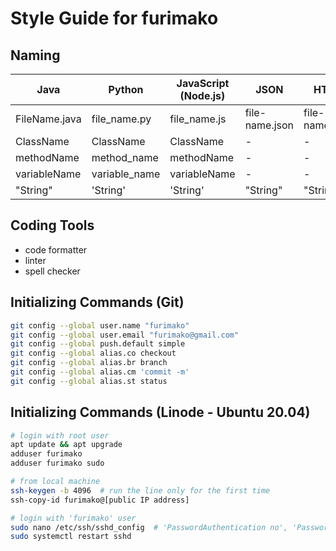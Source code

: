 
# Style Guide for furimako

## Naming
Java | Python | JavaScript (Node.js) | JSON | HTML
--- | --- | --- | --- | ---
FileName.java | file_name.py | file_name.js | file-name.json | file-name.html
ClassName | ClassName | ClassName | - | -
methodName | method_name | methodName | - | -
variableName | variable_name | variableName | - | -
"String" | 'String' | 'String' | "String" | "String"

## Coding Tools
- code formatter
- linter
- spell checker

## Initializing Commands (Git)
```bash
git config --global user.name "furimako"
git config --global user.email "furimako@gmail.com"
git config --global push.default simple
git config --global alias.co checkout
git config --global alias.br branch
git config --global alias.cm 'commit -m'
git config --global alias.st status
```

## Initializing Commands (Linode - Ubuntu 20.04)
```bash
# login with root user
apt update && apt upgrade
adduser furimako
adduser furimako sudo

# from local machine
ssh-keygen -b 4096  # run the line only for the first time
ssh-copy-id furimako@[public IP address]

# login with 'furimako' user
sudo nano /etc/ssh/sshd_config  # 'PasswordAuthentication no', 'PasswordAuthentication no'
sudo systemctl restart sshd
```
